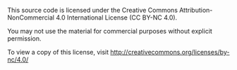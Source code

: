 This source code is licensed under the Creative Commons Attribution-NonCommercial 4.0 International License (CC BY-NC 4.0).

You may not use the material for commercial purposes without explicit permission.

To view a copy of this license, visit http://creativecommons.org/licenses/by-nc/4.0/
